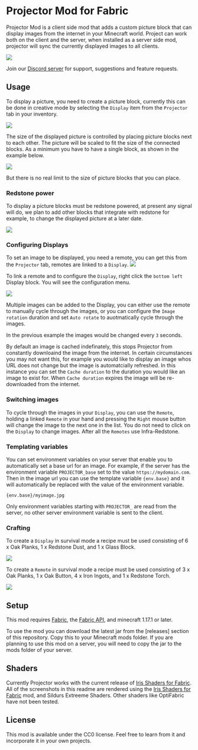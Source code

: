 # Projector Mod for Fabric

Projector Mod is a client side mod that adds a custom picture block that can display images from the internet in your Minecraft world.
Project can work both on the client and the server, when installed as a server side mod, projector will sync the currently displayed images to all clients.

![](images/1.png)

Join our [Discord server](https://discord.gg/R2pma3Jfae) for support, suggestions and feature requests.

## Usage

To display a picture, you need to create a picture block, currently this can be done in creative mode by selecting the `Display` item from the `Projector` tab in your inventory. 

![](images/2.png)

The size of the displayed picture is controlled by placing picture blocks next to each other. The picture will be scaled to fit the size of the connected blocks. As a minimum you have to have a single block, as shown in the example below.

![](images/3.png)

But there is no real limit to the size of picture blocks that you can place.

### Redstone power
To display a picture blocks must be redstone powered, at present any signal will do, we plan to add other blocks that integrate with redstone for example, to change the displayed picture at a later date.

![](images/4.png)

### Configuring Displays

To set an image to be displayed, you need a remote, you can get this from the `Projector` tab, remotes are linked to a `Display`. 
![](images/5.png)

To link a remote and to configure the `Display`, right click the `bottom left` Display block. You will see the configuration menu.

![](images/6.png)

Multiple images can be added to the Display, you can either use the remote to manually cycle through the images, or you
can configure the `Image rotation` duration and set `Auto rotate` to auotmatically cycle through the images.

In the previous example the images would be changed every `3` seconds.

By default an image is cached indefinately, this stops Projector from constantly downloaind the image from the internet.
In certain circumstances you may not want this, for example you would like to display an image whos URL
does not change but the image is automatcially refreshed. In this instance you can set the `Cache duration` to the
duration you would like an image to exist for. When `Cache duration` expires the image will be re-downloaded from
the internet. 

### Switching images

To cycle through the images in your `Display`, you can use the `Remote`, holding a linked `Remote` in your hand
and pressing the `Right` mouse button will change the image to the next one in the list. You do not need to
click on the `Display` to change images. After all the `Remotes` use Infra-Redstone.

### Templating variables

You can set environment variables on your server that enable you to automatically set a base url for an image.
For example, if the server has the environment variable `PROJECTOR_base` set to the value `https://mydomain.com`.
Then in the image url you can use the template variable `{env.base}` and it will automatically be replaced with the 
value of the environment variable.

```shell
{env.base}/myimage.jpg
```

Only environment variables starting with `PROJECTOR_` are read from the server, no other server
environment variable is sent to the client.

### Crafting
To create a `Display` in survival mode a recipe must be used consisting of 6 x Oak Planks, 1 x Redstone Dust, and 1 x Glass Block.

![](images/8.png)

To create a `Remote` in survival mode a recipe must be used consisting of 3 x Oak Planks, 1 x Oak Button, 4 x Iron Ingots, and 1 x Redstone Torch.

![](images/9.png)

## Setup
This mod requires [Fabric](https://fabricmc.net/), the [Fabric API](https://www.curseforge.com/minecraft/mc-mods/fabric-api), and minecraft 1.17.1 or later.

To use the mod you can download the latest jar from the [releases] section of this repository. Copy this to your Minecraft mods folder. If you are planning to use this mod on a server, you will need to copy the jar to the mods folder of your server.

## Shaders

Currently Projector works with the current release of [Iris Shaders for Fabric](https://irisshaders.net/). All of the screenshots in this readme are rendered using the [Iris Shaders for Fabric](https://irisshaders.net/) mod, and Sildurs Extreeme Shaders. Other shaders like OptiFabric have not been tested.

## License

This mod is available under the CC0 license. Feel free to learn from it and incorporate it in your own projects.
